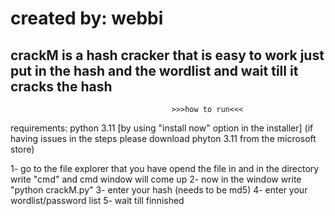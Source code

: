 # created by: webbi
crackM is a hash cracker that is easy to work just put in the hash and the wordlist and wait till it cracks the hash
----------------------------------------------------------------------------------------------------------------
                                        >>>how to run<<<
requirements:
python 3.11 [by using "install now" option in the installer] (if having issues in the steps please download phyton 3.11 from the microsoft store)

1- go to the file explorer that you have opend the file in and in the directory write "cmd" and cmd window will come up
2- now in the window write "python crackM.py"
3- enter your hash (needs to be md5)
4- enter your wordlist/password list
5- wait till finnished
